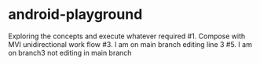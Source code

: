 # android-playground
Exploring the concepts and execute whatever required
#1. Compose with MVI unidirectional work flow
#3. I am on main branch editing line 3
#5. I am on branch3 not editing in main branch

